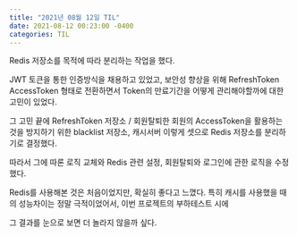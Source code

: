 ```yaml
---
title: "2021년 08월 12일 TIL"
date: 2021-08-12 00:23:00 -0400
categories: TIL
---
```


Redis 저장소를 목적에 따라 분리하는 작업을 했다.

JWT 토큰을 통한 인증방식을 채용하고 있었고, 보안성 향상을 위해 RefreshToken AccessToken 형태로 전환하면서 Token의 만료기간을 어떻게 관리해야할까에 대한 고민이 있었다.

그 고민 끝에 RefreshToken 저장소 / 회원탈퇴한 회원의 AccessToken을 활용하는 것을 방지하기 위한 blacklist 저장소, 캐시서버 이렇게 셋으로 Redis 저장소를 분리하기로 결정했다.

따라서 그에 따론 로직 교체와 Redis 관련 설정, 회원탈퇴와 로그인에 관한 로직을 수정했다.

Redis를 사용해본 것은 처음이었지만, 확실히 좋다고 느꼈다. 특히 캐시를 사용했을 때의 성능차이는 정말 극적이었어서, 이번 프로젝트의 부하테스트 시에 

그 결과를 눈으로 보면 더 놀라지 않을까 싶다.


